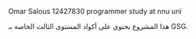  Omar Salous
12427830
programmer study at nnu uni

هذا المشروع يحتوي على أكواد المستوى الثالث الخاصة بـ GSG.
